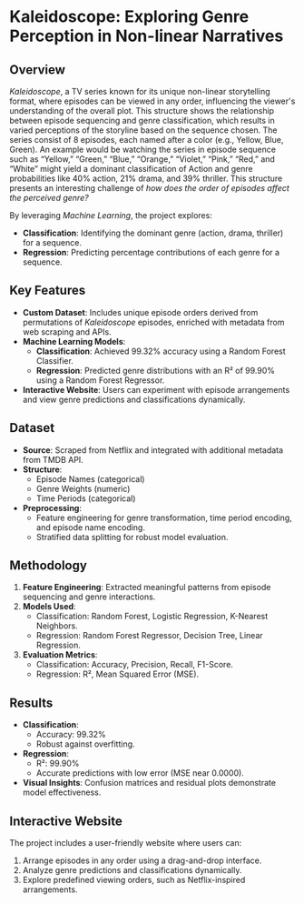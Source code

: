 # Kaleidoscope: Exploring Genre Perception in Non-linear Narratives

## Overview
*Kaleidoscope*, a TV series known for its unique non-linear storytelling format, where
episodes can be viewed in any order, influencing the viewer's understanding of the overall
plot. This structure shows the relationship between episode sequencing and genre
classification, which results in varied perceptions of the storyline based on the sequence
chosen. The series consist of 8 episodes, each named after a color (e.g., Yellow, Blue,
Green).
An example would be watching the series in episode sequence such as “Yellow,” “Green,” “Blue,” “Orange,” “Violet,” “Pink,” “Red,” and 
“White” might yield a dominant classification of Action and genre probabilities like 40% 
action, 21% drama, and 39% thriller.
This structure presents an interesting challenge of *how does the order of episodes affect
the perceived genre?*

By leveraging *Machine Learning*, the project explores:
- **Classification**: Identifying the dominant genre (action, drama, thriller) for a sequence.
- **Regression**: Predicting percentage contributions of each genre for a sequence.

## Key Features
- **Custom Dataset**: Includes unique episode orders derived from permutations of *Kaleidoscope* episodes, enriched with metadata from web scraping and APIs.
- **Machine Learning Models**:
  - **Classification**: Achieved 99.32% accuracy using a Random Forest Classifier.
  - **Regression**: Predicted genre distributions with an R² of 99.90% using a Random Forest Regressor.
- **Interactive Website**: Users can experiment with episode arrangements and view genre predictions and classifications dynamically.

## Dataset
- **Source**: Scraped from Netflix and integrated with additional metadata from TMDB API.
- **Structure**:
  - Episode Names (categorical)
  - Genre Weights (numeric)
  - Time Periods (categorical)
- **Preprocessing**:
  - Feature engineering for genre transformation, time period encoding, and episode name encoding.
  - Stratified data splitting for robust model evaluation.

## Methodology
1. **Feature Engineering**: Extracted meaningful patterns from episode sequencing and genre interactions.
2. **Models Used**:
   - Classification: Random Forest, Logistic Regression, K-Nearest Neighbors.
   - Regression: Random Forest Regressor, Decision Tree, Linear Regression.
3. **Evaluation Metrics**:
   - Classification: Accuracy, Precision, Recall, F1-Score.
   - Regression: R², Mean Squared Error (MSE).

## Results
- **Classification**:
  - Accuracy: 99.32%
  - Robust against overfitting.
- **Regression**:
  - R²: 99.90%
  - Accurate predictions with low error (MSE near 0.0000).
- **Visual Insights**: Confusion matrices and residual plots demonstrate model effectiveness.

## Interactive Website
The project includes a user-friendly website where users can:
1. Arrange episodes in any order using a drag-and-drop interface.
2. Analyze genre predictions and classifications dynamically.
3. Explore predefined viewing orders, such as Netflix-inspired arrangements.
